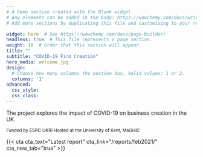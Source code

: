 ```yaml
---
# A Demo section created with the Blank widget.
# Any elements can be added in the body: https://wowchemy.com/docs/writing-markdown-latex/
# Add more sections by duplicating this file and customizing to your requirements.

widget: hero  # See https://wowchemy.com/docs/page-builder/
headless: true  # This file represents a page section.
weight: 10  # Order that this section will appear.
title: ""
subtitle: "COVID-19 Firm Creation"
hero_media: welcome.jpg
design:
  # Choose how many columns the section has. Valid values: 1 or 2.
  columns: '1'
advanced:
  css_style:
  css_class:
---
```


The project explores the impact of COVID-19 on business creation in the UK.


<small> <i class="fas fa-hand-holding-usd"></i> Funded by ESRC UKRI
<i class="fas fa-university"></i> Hosted at the University of Kent, MaGHiC </small>

{{< cta cta_text="Latest report" cta_link="/reports/feb2021/"  cta_new_tab="true" >}}
